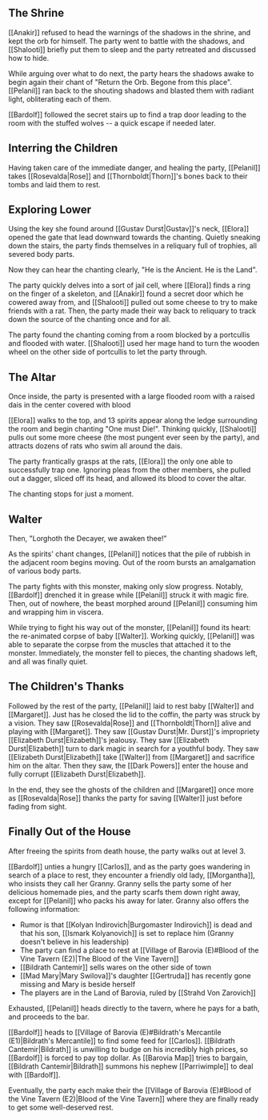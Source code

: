 ## The Shrine
[[Anakir]] refused to head the warnings of the shadows in the shrine, and kept the orb for himself. The party went to battle with the shadows, and [[Shalooti]] briefly put them to sleep and the party retreated and discussed how to hide.

While arguing over what to do next, the party hears the shadows awake to begin again their chant of "Return the Orb. Begone from this place". [[Pelanil]] ran back to the shouting shadows and blasted them with radiant light, obliterating each of them.

[[Bardolf]] followed the secret stairs up to find a trap door leading to the room with the stuffed wolves -- a quick escape if needed later.

## Interring the Children
Having taken care of the immediate danger, and healing the party, [[Pelanil]] takes [[Rosevalda|Rose]] and [[Thornboldt|Thorn]]'s bones back to their tombs and laid them to rest.

## Exploring Lower
Using the key she found around [[Gustav Durst|Gustav]]'s neck, [[Elora]] opened the gate that lead downward towards the chanting. Quietly sneaking down the stairs, the party finds themselves in a reliquary full of trophies, all severed body parts.

Now they can hear the chanting clearly, "He is the Ancient. He is the Land".

The party quickly delves into a sort of jail cell, where [[Elora]] finds a ring on the finger of a skeleton, and [[Anakir]] found a secret door which he cowered away from, and [[Shalooti]] pulled out some cheese to try to make friends with a rat. Then, the party made their way back to reliquary to track down the source of the chanting once and for all.

The party found the chanting coming from a room blocked by a portcullis and flooded with water. [[Shalooti]] used her mage hand to turn the wooden wheel on the other side of portcullis to let the party through.

## The Altar
Once inside, the party is presented with a large flooded room with a raised dais in the center covered with blood

[[Elora]] walks to the top, and 13 spirits appear along the ledge surrounding the room and begin chanting "One must Die!". Thinking quickly, [[Shalooti]] pulls out some more cheese (the most pungent ever seen by the party), and attracts dozens of rats who swim all around the dais.

The party frantically grasps at the rats, [[Elora]] the only one able to successfully trap one. Ignoring pleas from the other members, she pulled out a dagger, sliced off its head, and allowed its blood to cover the altar.

The chanting stops for just a moment.

## Walter
Then, "Lorghoth the Decayer, we awaken thee!”

As the spirits' chant changes, [[Pelanil]] notices that the pile of rubbish in the adjacent room begins moving. Out of the room bursts an amalgamation of various body parts.

The party fights with this monster, making only slow progress. Notably, [[Bardolf]] drenched it in grease while [[Pelanil]] struck it with magic fire. Then, out of nowhere, the beast morphed around [[Pelanil]] consuming him and wrapping him in viscera.

While trying to fight his way out of the monster, [[Pelanil]] found its heart: the re-animated corpse of baby [[Walter]]. Working quickly, [[Pelanil]] was able to separate the corpse from the muscles that attached it to the monster. Immediately, the monster fell to pieces, the chanting shadows left, and all was finally quiet.

## The Children's Thanks
Followed by the rest of the party, [[Pelanil]] laid to rest baby [[Walter]] and [[Margaret]]. Just has he closed the lid to the coffin, the party was struck by a vision. They saw [[Rosevalda|Rose]] and [[Thornboldt|Thorn]] alive and playing with [[Margaret]]. They saw [[Gustav Durst|Mr. Durst]]'s impropriety [[Elizabeth Durst|Elizabeth]]'s jealousy. They saw [[Elizabeth Durst|Elizabeth]] turn to dark magic in search for a youthful body. They saw [[Elizabeth Durst|Elizabeth]] take [[Walter]] from [[Margaret]] and sacrifice him on the altar. Then they saw, the [[Dark Powers]] enter the house and fully corrupt [[Elizabeth Durst|Elizabeth]].

In the end, they see the ghosts of the children and [[Margaret]] once more as [[Rosevalda|Rose]] thanks the party for saving [[Walter]] just before fading from sight.

## Finally Out of the House
After freeing the spirits from death house, the party walks out at level 3.

[[Bardolf]] unties a hungry [[Carlos]], and as the party goes wandering in search of a place to rest, they encounter a friendly old lady, [[Morgantha]], who insists they call her Granny. Granny sells the party some of her delicious homemade pies, and the party scarfs them down right away, except for [[Pelanil]] who packs his away for later. Granny also offers the following information:
- Rumor is that [[Kolyan Indirovich|Burgomaster Indirovich]] is dead and that his son, [[Ismark Kolyanovich]] is set to replace him (Granny doesn't believe in his leadership)
- The party can find a place to rest at [[Village of Barovia (E)#Blood of the Vine Tavern (E2)|The Blood of the Vine Tavern]]
- [[Bildrath Cantemir]] sells wares on the other side of town
- [[Mad Mary|Mary Swilova]]'s daughter [[Gertruda]] has recently gone missing and Mary is beside herself
- The players are in the Land of Barovia, ruled by [[Strahd Von Zarovich]]

Exhausted, [[Pelanil]] heads directly to the tavern, where he pays for a bath, and proceeds to the bar.

[[Bardolf]] heads to [[Village of Barovia (E)#Bildrath's Mercantile (E1)|Bildrath's Mercantile]] to find some feed for [[Carlos]]. [[Bildrath Cantemir|Bildrath]] is unwilling to budge on his incredibly high prices, so [[Bardolf]] is forced to pay top dollar. As [[Barovia Map]] tries to bargain, [[Bildrath Cantemir|Bildrath]] summons his nephew [[Parriwimple]] to deal with [[Bardolf]].

Eventually, the party each make their the [[Village of Barovia (E)#Blood of the Vine Tavern (E2)|Blood of the Vine Tavern]] where they are finally ready to get some well-deserved rest.